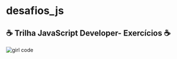 # desafios_js
## ☕️ Trilha JavaScript Developer- Exercícios ☕️


![girl code](https://user-images.githubusercontent.com/107657763/192363598-548446f1-946d-45f8-a9f3-ec2c56e6a889.png)
